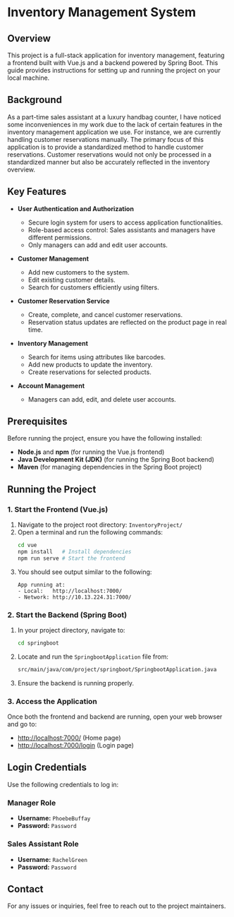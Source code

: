 # Inventory Management System

## Overview
This project is a full-stack application for inventory management, featuring a frontend built with Vue.js and a backend powered by Spring Boot. This guide provides instructions for setting up and running the project on your local machine.

## Background
As a part-time sales assistant at a luxury handbag counter, I have noticed some inconveniences in my work due to the lack of certain features in the inventory management application we use. For instance, we are currently handling customer reservations manually. The primary focus of this application is to provide a standardized method to handle customer reservations. Customer reservations would not only be processed in a standardized manner but also be accurately reflected in the inventory overview.

## Key Features
- **User Authentication and Authorization**  
  - Secure login system for users to access application functionalities.  
  - Role-based access control: Sales assistants and managers have different permissions.  
  - Only managers can add and edit user accounts.  

- **Customer Management**  
  - Add new customers to the system.  
  - Edit existing customer details.  
  - Search for customers efficiently using filters.  

- **Customer Reservation Service**  
  - Create, complete, and cancel customer reservations.  
  - Reservation status updates are reflected on the product page in real time.  

- **Inventory Management**  
  - Search for items using attributes like barcodes.  
  - Add new products to update the inventory.  
  - Create reservations for selected products.  

- **Account Management**  
  - Managers can add, edit, and delete user accounts.

## Prerequisites
Before running the project, ensure you have the following installed:
- **Node.js** and **npm** (for running the Vue.js frontend)
- **Java Development Kit (JDK)** (for running the Spring Boot backend)
- **Maven** (for managing dependencies in the Spring Boot project)

## Running the Project
### 1. Start the Frontend (Vue.js)
1. Navigate to the project root directory: `InventoryProject/`
2. Open a terminal and run the following commands:
   ```sh
   cd vue
   npm install   # Install dependencies
   npm run serve # Start the frontend
   ```
3. You should see output similar to the following:
   ```
   App running at:
   - Local:   http://localhost:7000/
   - Network: http://10.13.224.31:7000/
   ```

### 2. Start the Backend (Spring Boot)
1. In your project directory, navigate to:
   ```sh
   cd springboot
   ```
2. Locate and run the `SpringbootApplication` file from:
   ```sh
   src/main/java/com/project/springboot/SpringbootApplication.java
   ```
3. Ensure the backend is running properly.

### 3. Access the Application
Once both the frontend and backend are running, open your web browser and go to:
- [http://localhost:7000/](http://localhost:7000/) (Home page)
- [http://localhost:7000/login](http://localhost:7000/login) (Login page)

## Login Credentials
Use the following credentials to log in:

### Manager Role
- **Username:** `PhoebeBuffay`
- **Password:** `Password`

### Sales Assistant Role
- **Username:** `RachelGreen`
- **Password:** `Password`

## Contact
For any issues or inquiries, feel free to reach out to the project maintainers.

